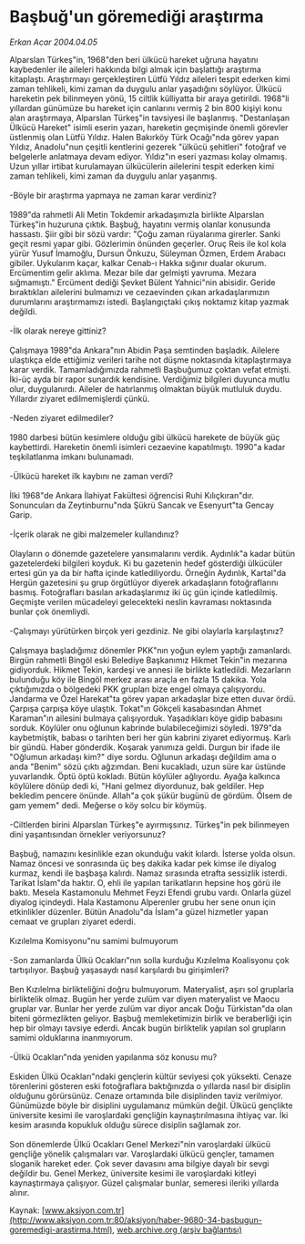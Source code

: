 # Başbuğ'un göremediği araştırma

*Erkan Acar 2004.04.05*

<font class="agenda2NewsSpot">
 Alparslan Türkeş"in, 1968"den beri ülkücü hareket uğruna hayatını kaybedenler ile aileleri hakkında bilgi almak için başlattığı araştırma kitaplaştı. Araştırmayı gerçekleştiren Lütfü Yıldız aileleri tespit ederken kimi zaman tehlikeli, kimi zaman da duygulu anlar yaşadığını söylüyor. Ülkücü hareketin pek bilinmeyen yönü, 15 ciltlik külliyatta bir araya getirildi. 1968"li yıllardan günümüze bu hareket için canlarını vermiş 2 bin 800 kişiyi konu alan araştırmaya, Alparslan Türkeş"in tavsiyesi ile başlanmış.
</font>
<font class="newsDetail">
 "Destanlaşan Ülkücü Hareket" isimli eserin yazarı, hareketin geçmişinde önemli görevler üstlenmiş olan Lütfü Yıldız. Halen Bakırköy Türk Ocağı"nda görev yapan Yıldız, Anadolu"nun çeşitli kentlerini gezerek "ülkücü şehitleri" fotoğraf ve belgelerle anlatmaya devam ediyor. Yıldız"ın eseri yazması kolay olmamış. Uzun yıllar irtibat kurulamayan ülkücülerin ailelerini tespit ederken kimi zaman tehlikeli, kimi zaman da duygulu anlar yaşanmış.
 <br/>
 <br/>
 -Böyle bir araştırma yapmaya ne zaman karar verdiniz?
 <br/>
 <br/>
 1989"da rahmetli Ali Metin Tokdemir arkadaşımızla birlikte Alparslan Türkeş"in huzuruna çıktık. Başbuğ, hayatını vermiş olanlar konusunda hassastı. Şiir gibi bir sözü vardır: "Çoğu zaman rüyalarıma girerler. Sanki geçit resmi yapar gibi. Gözlerimin önünden geçerler. Oruç Reis ile kol kola yürür Yusuf İmamoğlu, Dursun Önkuzu, Süleyman Özmen, Erdem Arabacı gibiler. Uykularım kaçar, kalkar Cenab-ı Hakka sığınır dualar okurum. Ercümentim gelir aklıma. Mezar bile dar gelmişti yavruma. Mezara sığmamıştı." Ercüment dediği Şevket Bülent Yahnici"nin abisidir. Geride bıraktıkları ailelerini bulmamızı ve cezaevinden çıkan arkadaşlarımızın durumlarını araştırmamızı istedi. Başlangıçtaki çıkış noktamız kitap yazmak değildi.
 <br/>
 <br/>
 -İlk olarak nereye gittiniz?
 <br/>
 <br/>
 Çalışmaya 1989"da Ankara"nın Abidin Paşa semtinden başladık. Ailelere ulaştıkça elde ettiğimiz verileri tarihe not düşme noktasında kitaplaştırmaya karar verdik. Tamamladığımızda rahmetli Başbuğumuz çoktan vefat etmişti. İki-üç ayda bir rapor sunardık kendisine. Verdiğimiz bilgileri duyunca mutlu olur, duygulanırdı. Aileler de hatırlanmış olmaktan büyük mutluluk duydu. Yıllardır ziyaret edilmemişlerdi çünkü.
 <br/>
 <br/>
 -Neden ziyaret edilmediler?
 <br/>
 <br/>
 1980 darbesi bütün kesimlere olduğu gibi ülkücü harekete de büyük güç kaybettirdi. Hareketin önemli isimleri cezaevine kapatılmıştı. 1990"a kadar teşkilatlanma imkanı bulunamadı.
 <br/>
 <br/>
 -Ülkücü hareket ilk kaybını ne zaman verdi?
 <br/>
 <br/>
 İlki 1968"de Ankara İlahiyat Fakültesi öğrencisi Ruhi Kılıçkıran"dır. Sonuncuları da Zeytinburnu"nda Şükrü Sancak ve Esenyurt"ta Gencay Garip.
 <br/>
 <br/>
 -İçerik olarak ne gibi malzemeler kullandınız?
 <br/>
 <br/>
 Olayların o dönemde gazetelere yansımalarını verdik. Aydınlık"a kadar bütün gazetelerdeki bilgileri koyduk. Ki bu gazetenin hedef gösterdiği ülkücüler ertesi gün ya da bir hafta içinde katlediliyordu. Örneğin Aydınlık, Kartal"da Hergün gazetesini şu grup örgütlüyor diyerek arkadaşların fotoğraflarını basmış. Fotoğrafları basılan arkadaşlarımız iki üç gün içinde katledilmiş. Geçmişte verilen mücadeleyi gelecekteki neslin kavraması noktasında bunlar çok önemliydi.
 <br/>
 <br/>
 -Çalışmayı yürütürken birçok yeri gezdiniz. Ne gibi olaylarla karşılaştınız?
 <br/>
 <br/>
 Çalışmaya başladığımız dönemler PKK"nın yoğun eylem yaptığı zamanlardı. Birgün rahmetli Bingöl eski Belediye Başkanımız Hikmet Tekin"in mezarına gidiyorduk. Hikmet Tekin, kardeşi ve annesi ile birlikte katledildi. Mezarların bulunduğu köy ile Bingöl merkez arası araçla en fazla 15 dakika. Yola çıktığımızda o bölgedeki PKK grupları bize engel olmaya çalışıyordu. Jandarma ve Özel Harekat"ta görev yapan arkadaşlar bize etten duvar ördü. Çarpışa çarpışa köye ulaştık. Tokat"ın Gökçeli kasabasından Ahmet Karaman"ın ailesini bulmaya çalışıyorduk. Yaşadıkları köye gidip babasını sorduk. Köylüler onu oğlunun kabrinde bulabileceğimizi söyledi. 1979"da kaybetmiştik, babası o tarihten beri her gün kabrini ziyaret ediyormuş. Karlı bir gündü. Haber gönderdik. Koşarak yanımıza geldi. Durgun bir ifade ile "Oğlumun arkadaşı kim?" diye sordu. Oğlunun arkadaşı değildim ama o anda "Benim" sözü çıktı ağzımdan. Beni kucakladı, uzun süre kar üstünde yuvarlandık. Öptü öptü kokladı. Bütün köylüler ağlıyordu. Ayağa kalkınca köylülere dönüp dedi ki, "Hani gelmez diyordunuz, bak geldiler. Hep bekledim pencere önünde. Allah"a çok şükür bugünü de gördüm. Ölsem de gam yemem" dedi. Meğerse o köy solcu bir köymüş.
 <br/>
 <br/>
 -Ciltlerden birini Alparslan Türkeş"e ayırmışsınız. Türkeş"in pek bilinmeyen dini yaşantısından örnekler veriyorsunuz?
 <br/>
 <br/>
 Başbuğ, namazını kesinlikle ezan okunduğu vakit kılardı. İsterse yolda olsun. Namaz öncesi ve sonrasında üç beş dakika kadar pek kimse ile diyalog kurmaz, kendi ile başbaşa kalırdı. Namaz sırasında etrafta sessizlik isterdi. Tarikat İslam"da haktır. O, ehli ile yapılan tarikatların hepsine hoş görü ile baktı. Mesela Kastamonulu Mehmet Feyzi Efendi grubu vardı. Onlarla güzel diyalog içindeydi. Hala Kastamonu Alperenler grubu her sene onun için etkinlikler düzenler. Bütün Anadolu"da İslam"a güzel hizmetler yapan cemaat ve grupları ziyaret ederdi.
 <br/>
 <br/>
 Kızılelma Komisyonu"nu samimi bulmuyorum
 <br/>
 <br/>
 -Son zamanlarda Ülkü Ocakları"nın solla kurduğu Kızılelma Koalisyonu çok tartışılıyor. Başbuğ yaşasaydı nasıl karşılardı bu girişimleri?
 <br/>
 <br/>
 Ben Kızılelma birlikteliğini doğru bulmuyorum. Materyalist, aşırı sol gruplarla birliktelik olmaz. Bugün her yerde zulüm var diyen materyalist ve Maocu gruplar var. Bunlar her yerde zulüm var diyor ancak Doğu Türkistan"da olan biteni görmezlikten geliyor. Başbuğ memleketimizin birlik ve beraberliği için hep bir olmayı tavsiye ederdi. Ancak bugün birliktelik yapılan sol grupların samimi olduklarına inanmıyorum.
 <br/>
 <br/>
 -Ülkü Ocakları"nda yeniden yapılanma söz konusu mu?
 <br/>
 <br/>
 Eskiden Ülkü Ocakları"ndaki gençlerin kültür seviyesi çok yüksekti. Cenaze törenlerini gösteren eski fotoğraflara baktığınızda o yıllarda nasıl bir disiplin olduğunu görürsünüz. Cenaze ortamında bile disiplinden taviz verilmiyor. Günümüzde böyle bir disiplini uygulamanız mümkün değil. Ülkücü gençlikte üniversite kesimi ile varoşlardaki gençliğin kaynaştırılmasına ihtiyaç var. İki kesim arasında kopukluk olduğu sürece disiplin sağlamak zor.
 <br/>
 <br/>
 Son dönemlerde Ülkü Ocakları Genel Merkezi"nin varoşlardaki ülkücü gençliğe yönelik çalışmaları var. Varoşlardaki ülkücü gençler, tamamen sloganik hareket eder. Çok sever davasını ama bilgiye dayalı bir sevgi değildir bu. Genel Merkez, üniversite kesimi ile varoşlardaki kitleyi kaynaştırmaya çalışıyor. Güzel çalışmalar bunlar, semeresi ileriki yıllarda alınır.
</font>

Kaynak: [www.aksiyon.com.tr](http://www.aksiyon.com.tr:80/aksiyon/haber-9680-34-basbugun-goremedigi-arastirma.html), [web.archive.org (arşiv bağlantısı)](http://web.archive.org/web/20110917143631/http://www.aksiyon.com.tr:80/aksiyon/haber-9680-34-basbugun-goremedigi-arastirma.html)

